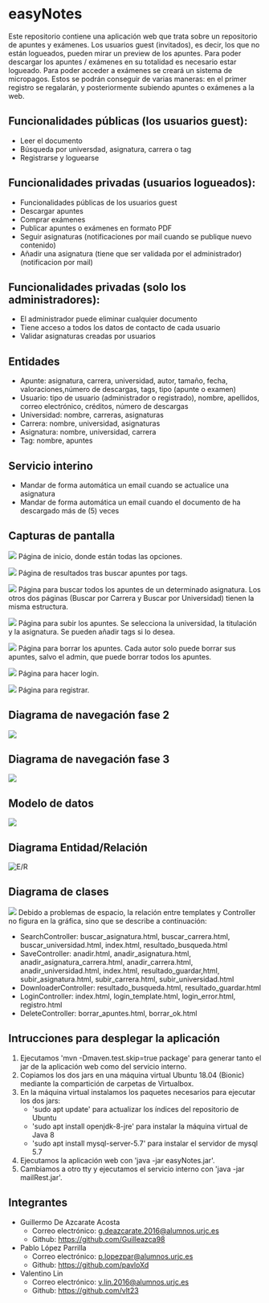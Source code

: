 # easyNotes

 Este repositorio contiene una aplicación web que trata sobre un repositorio de apuntes y exámenes.
 Los usuarios guest (invitados), es decir, los que no están logueados, pueden mirar un preview de los apuntes.
 Para poder descargar los apuntes / exámenes en su totalidad es necesario estar logueado.
 Para poder acceder a exámenes se creará un sistema de micropagos. Estos se podrán conseguir de varias maneras:
 en el primer registro se regalarán, y posteriormente subiendo apuntes o exámenes a la web.

## Funcionalidades públicas (los usuarios guest):
* Leer el documento
* Búsqueda por universdad, asignatura, carrera o tag
* Registrarse y loguearse

## Funcionalidades privadas (usuarios logueados):
* Funcionalidades públicas de los usuarios guest
* Descargar apuntes
* Comprar exámenes
* Publicar apuntes o exámenes en formato PDF
* Seguir asignaturas (notificaciones por mail cuando se publique nuevo contenido)
* Añadir una asignatura (tiene que ser validada por el administrador)(notificacion por mail)

## Funcionalidades privadas (solo los administradores):
* El administrador puede eliminar cualquier documento
* Tiene acceso a todos los datos de contacto de cada usuario
* Validar asignaturas creadas por usuarios

## Entidades
* Apunte: asignatura, carrera, universidad, autor, tamaño, fecha,  valoraciones,número de descargas, tags, tipo (apunte o examen)
* Usuario: tipo de usuario (administrador o registrado), nombre, apellidos, correo electrónico, créditos,
número de descargas
* Universidad: nombre, carreras, asignaturas
* Carrera: nombre, universidad, asignaturas
* Asignatura: nombre, universidad, carrera
* Tag: nombre, apuntes

## Servicio interino
* Mandar de forma automática un email cuando se actualice una asignatura
* Mandar de forma automática un email cuando el documento de ha descargado más de (5) veces


## Capturas de pantalla
![](resREADME/pag_inicio.png)
Página de inicio, donde están todas las opciones.

![](resREADME/pag_busqueda_resultado.png)
Página de resultados tras buscar apuntes por tags.

![](resREADME/pag_buscar_por_asignatura.png)
Página para buscar todos los apuntes de un determinado asignatura.
Los otros dos páginas (Buscar por Carrera y Buscar por Universidad) tienen la misma estructura.

![](resREADME/pag_subir_apunte.png)
Página para subir los apuntes. Se selecciona la universidad, la titulación y la asignatura.
Se pueden añadir tags si lo desea.

![](resREADME/pag_borrar_apuntes.png)
Página para borrar los apuntes. Cada autor solo puede borrar sus apuntes,
salvo el admin, que puede borrar todos los apuntes.

![](resREADME/pag_login.png)
Página para hacer login.

![](resREADME/pag_registrar.png)
Página para registrar.

## Diagrama de navegación fase 2
![](resREADME/diagrama_navegacion_fase2.png)

## Diagrama de navegación fase 3
![](resREADME/diagrama_navegacion_fase3.png)

## Modelo de datos
![](resREADME/modeloDatos.png)

## Diagrama Entidad/Relación
![E/R](resREADME/diagramaER.png)

## Diagrama de clases
![](resREADME/diagramaClases.png)
Debido a problemas de espacio, la relación entre templates y Controller no figura en la gráfica,
sino que se describe a continuación:
* SearchController: buscar_asignatura.html, buscar_carrera.html, buscar_universidad.html, index.html,
resultado_busqueda.html
* SaveController: anadir.html, anadir_asignatura.html, anadir_asignatura_carrera.html, anadir_carrera.html,
anadir_universidad.html, index.html, resultado_guardar,html, subir_asignatura.html, subir_carrera.html,
subir_universidad.html
* DownloaderController: resultado_busqueda.html, resultado_guardar.html
* LoginController: index.html, login_template.html, login_error.html, registro.html
* DeleteController: borrar_apuntes.html, borrar_ok.html

## Intrucciones para desplegar la aplicación
1. Ejecutamos 'mvn -Dmaven.test.skip=true package' para generar tanto
el jar de la aplicación web como del servicio interno.
2. Copiamos los dos jars en una máquina virtual Ubuntu 18.04 (Bionic) mediante
la compartición de carpetas de Virtualbox.
3. En la máquina virtual instalamos los paquetes necesarios para ejecutar los dos jars:
    * 'sudo apt update' para actualizar los índices del repositorio de Ubuntu
    * 'sudo apt install openjdk-8-jre' para instalar la máquina virtual de Java 8
    * 'sudo apt install mysql-server-5.7' para instalar el servidor de mysql 5.7
4. Ejecutamos la aplicación web con 'java -jar easyNotes.jar'.
5. Cambiamos a otro tty y ejecutamos el servicio interno con 'java -jar mailRest.jar'.

## Integrantes
* Guillermo De Azcarate Acosta
    * Correo electrónico: g.deazcarate.2016@alumnos.urjc.es
    * Github: https://github.com/Guilleazca98
* Pablo López Parrilla
    * Correo electrónico: p.lopezpar@alumnos.urjc.es
    * Github: https://github.com/pavloXd
* Valentino Lin
    * Correo electrónico: v.lin.2016@alumnos.urjc.es
    * Github: https://github.com/vlt23
